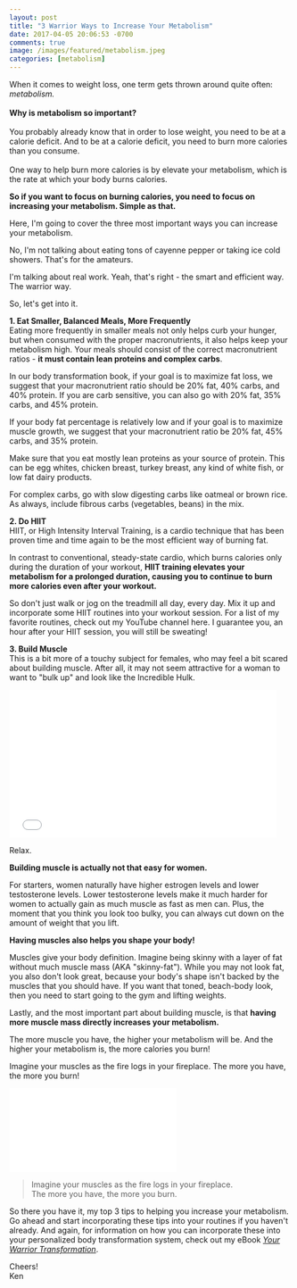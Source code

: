 ```yaml
---
layout: post
title: "3 Warrior Ways to Increase Your Metabolism"
date: 2017-04-05 20:06:53 -0700
comments: true
image: /images/featured/metabolism.jpeg
categories: [metabolism]
---
```


When it comes to weight loss, one term gets thrown around quite often: *metabolism.*<br/>
<br/>
**Why is metabolism so important?**<br/>
<br/>
You probably already know that in order to lose weight, you need to be at a calorie deficit. And to be at a calorie deficit, you need to burn more calories than you consume.<br/>
<br/>
One way to help burn more calories is by elevate your metabolism, which is the rate at which your body burns calories.

**So if you want to focus on burning calories, you need to focus on increasing your metabolism. Simple as that.**

Here, I'm going to cover the three most important ways you can increase your metabolism.

No, I'm not talking about eating tons of cayenne pepper or taking ice cold showers. That's for the amateurs.

I'm talking about real work. Yeah, that's right - the smart and efficient way. The warrior way.

So, let's get into it.

**1. Eat Smaller, Balanced Meals, More Frequently<br/>**
Eating more frequently in smaller meals not only helps curb your hunger, but when consumed with the proper macronutrients, it also helps keep your metabolism high. Your meals should consist of the correct macronutrient ratios - **it must contain lean proteins and complex carbs**.

In our body transformation book, if your goal is to maximize fat loss, we suggest that your macronutrient ratio should be 20% fat, 40% carbs, and 40% protein. If you are carb sensitive, you can also go with 20% fat, 35% carbs, and 45% protein.

If your body fat percentage is relatively low and if your goal is to maximize muscle growth, we suggest that your macronutrient ratio be 20% fat, 45% carbs, and 35% protein.

Make sure that you eat mostly lean proteins as your source of protein. This can be egg whites, chicken breast, turkey breast, any kind of white fish, or low fat dairy products.

For complex carbs, go with slow digesting carbs like oatmeal or brown rice. As always, include fibrous carbs (vegetables, beans) in the mix.

**2. Do HIIT<br/>**
HIIT, or High Intensity Interval Training, is a cardio technique that has been proven time and time again to be the most efficient way of burning fat.

In contrast to conventional, steady-state cardio, which burns calories only during the duration of your workout, **HIIT training elevates your metabolism for a prolonged duration, causing you to continue to burn more calories even after your workout.**

So don't just walk or jog on the treadmill all day, every day. Mix it up and incorporate some HIIT routines into your workout session. For a list of my favorite routines, check out my YouTube channel here. I guarantee you, an hour after your HIIT session, you will still be sweating!

**3. Build Muscle<br/>**
This is a bit more of a touchy subject for females, who may feel a bit scared about building muscle. After all, it may not seem attractive for a woman to want to "bulk up" and look like the Incredible Hulk.

<iframe src="//giphy.com/embed/copwHGtEBC2Yg" width="480" height="265.18950437317784" frameBorder="0" class="giphy-embed" allowFullScreen></iframe>

Relax.

**Building muscle is actually not that easy for women.**

For starters, women naturally have higher estrogen levels and lower testosterone levels. Lower testosterone levels make it much harder for women to actually gain as much muscle as fast as men can. Plus, the moment that you think you look too bulky, you can always cut down on the amount of weight that you lift.

**Having muscles also helps you shape your body!**

Muscles give your body definition. Imagine being skinny with a layer of fat without much muscle mass (AKA "skinny-fat"). While you may not look fat, you also don't look great, because your body's shape isn't backed by the muscles that you should have. If you want that toned, beach-body look, then you need to start going to the gym and lifting weights.

Lastly, and the most important part about building muscle, is that **having more muscle mass directly increases your metabolism.**

The more muscle you have, the higher your metabolism will be. And the higher your metabolism is, the more calories you burn!

Imagine your muscles as the fire logs in your fireplace. The more you have, the more you burn!

<iframe src="//giphy.com/embed/QXMSWeZAW0C08" frameBorder="0" class="giphy-embed" allowFullScreen></iframe>

> Imagine your muscles as the fire logs in your fireplace. <br/>The more you have, the more you burn.

So there you have it, my top 3 tips to helping you increase your metabolism. Go ahead and start incorporating these tips into your routines if you haven't already. And again, for information on how you can incorporate these into your personalized body transformation system, check out my eBook *[Your Warrior Transformation](https://gumroad.com/l/ivVMS "Your Warrior Transformation eBook")*.

Cheers!<br/>
Ken
